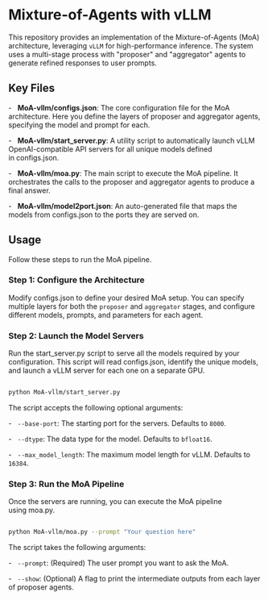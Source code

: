 # Mixture-of-Agents with vLLM

This repository provides an implementation of the Mixture-of-Agents (MoA) architecture, leveraging `vLLM` for high-performance inference. The system uses a multi-stage process with "proposer" and "aggregator" agents to generate refined responses to user prompts.

## Key Files

-   **MoA-vllm/configs.json**: The core configuration file for the MoA architecture. Here you define the layers of proposer and aggregator agents, specifying the model and prompt for each.

-   **MoA-vllm/start_server.py**: A utility script to automatically launch vLLM OpenAI-compatible API servers for all unique models defined in configs.json.

-   **MoA-vllm/moa.py**: The main script to execute the MoA pipeline. It orchestrates the calls to the proposer and aggregator agents to produce a final answer.

-   **MoA-vllm/model2port.json**: An auto-generated file that maps the models from configs.json to the ports they are served on.


## Usage

Follow these steps to run the MoA pipeline.

### Step 1: Configure the Architecture

Modify configs.json to define your desired MoA setup. You can specify multiple layers for both the `proposer` and `aggregator` stages, and configure different models, prompts, and parameters for each agent.

### Step 2: Launch the Model Servers

Run the start_server.py script to serve all the models required by your configuration. This script will read configs.json, identify the unique models, and launch a vLLM server for each one on a separate GPU.

```bash

python MoA-vllm/start_server.py

```

The script accepts the following optional arguments:

-   `--base-port`: The starting port for the servers. Defaults to `8000`.

-   `--dtype`: The data type for the model. Defaults to `bfloat16`.

-   `--max_model_length`: The maximum model length for vLLM. Defaults to `16384`.
### Step 3: Run the MoA Pipeline

Once the servers are running, you can execute the MoA pipeline using moa.py.

```bash

python MoA-vllm/moa.py --prompt "Your question here"

```
The script takes the following arguments:

-   `--prompt`: (Required) The user prompt you want to ask the MoA.

-   `--show`: (Optional) A flag to print the intermediate outputs from each layer of proposer agents.